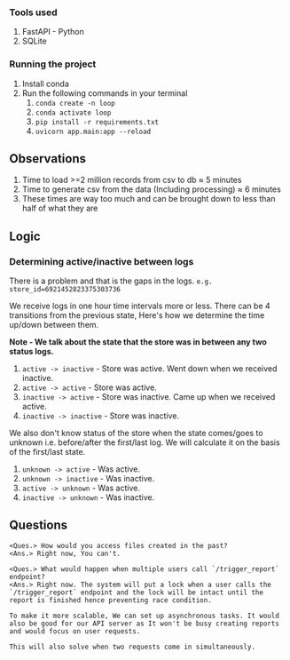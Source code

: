 ### Tools used

1. FastAPI - Python
2. SQLite

### Running the project

1. Install conda
2. Run the following commands in your terminal
   1. `conda create -n loop`
   2. `conda activate loop`
   3. `pip install -r requirements.txt`
   4. `uvicorn app.main:app --reload`

## Observations

1. Time to load >=2 million records from csv to db ≈ 5 minutes
2. Time to generate csv from the data (Including processing) ≈ 6 minutes
3. These times are way too much and can be brought down to less than half of what they are

## Logic

### Determining active/inactive between logs

There is a problem and that is the gaps in the logs. `e.g. store_id=6921452823375303736`

We receive logs in one hour time intervals more or less. There can be 4 transitions from the previous state, Here's how we determine the time up/down between them.

<b>Note - We talk about the state that the store was in between any two status logs.</b>

1. `active -> inactive` - Store was active. Went down when we received inactive.
2. `active -> active` - Store was active.
3. `inactive -> active` - Store was inactive. Came up when we received active.
4. `inactive -> inactive` - Store was inactive.

We also don't know status of the store when the state comes/goes to unknown i.e. before/after the first/last log. We will calculate it on the basis of the first/last state.

1. `unknown -> active` - Was active.
2. `unknown -> inactive` - Was inactive.
3. `active -> unknown` - Was active.
4. `inactive -> unknown` - Was inactive.

## Questions

```
<Ques.> How would you access files created in the past?
<Ans.> Right now, You can't.
```

```
<Ques.> What would happen when multiple users call `/trigger_report` endpoint?
<Ans.> Right now. The system will put a lock when a user calls the `/trigger_report` endpoint and the lock will be intact until the report is finished hence preventing race condition.

To make it more scalable, We can set up asynchronous tasks. It would also be good for our API server as It won't be busy creating reports and would focus on user requests.

This will also solve when two requests come in simultaneously.
```
